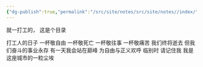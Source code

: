 ```yaml
---
{"dg-publish":true,"permalink":"/src/site/notes/src/site/notes//index/","dgPassFrontmatter":true}
---
```




就一打工的，
这是个目录

打工人的日子
一杯敬自由
一杯敬死亡
一杯敬往事
一杯敬痛苦
我们终将逝去
但我们奋斗的事业永存
有一天我会站在巅峰
为自由与正义欢呼
临别时
请记住我
我是这座城市的一粒尘埃
